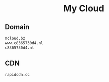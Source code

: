 


<h1 align="center">My Cloud</h1>  


## Domain


```html
mcloud.bz
www.c8365730d4.nl
c8365730d4.nl
```  


## CDN


```html
rapidcdn.cc
```  

<br>
